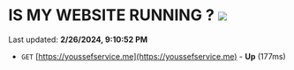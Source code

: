 # IS MY WEBSITE RUNNING ? [![](https://img.shields.io/static/v1?label=Sponsor&message=%E2%9D%A4&logo=GitHub&color=%23fe8e86)](https://github.com/sponsors/<username>)

Last updated: **2/26/2024, 9:10:52 PM**

- `GET` [https://youssefservice.me](https://youssefservice.me) - **Up** (177ms)
